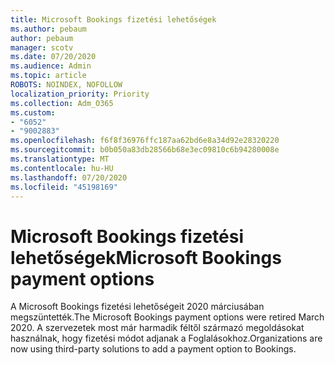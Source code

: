 ```yaml
---
title: Microsoft Bookings fizetési lehetőségek
ms.author: pebaum
author: pebaum
manager: scotv
ms.date: 07/20/2020
ms.audience: Admin
ms.topic: article
ROBOTS: NOINDEX, NOFOLLOW
localization_priority: Priority
ms.collection: Adm_O365
ms.custom:
- "6052"
- "9002883"
ms.openlocfilehash: f6f8f36976ffc187aa62bd6e8a34d92e28320220
ms.sourcegitcommit: b0b050a83db28566b68e3ec09810c6b94280008e
ms.translationtype: MT
ms.contentlocale: hu-HU
ms.lasthandoff: 07/20/2020
ms.locfileid: "45198169"
---
```

# <a name="microsoft-bookings-payment-options"></a><span data-ttu-id="4f90d-102">Microsoft Bookings fizetési lehetőségek</span><span class="sxs-lookup"><span data-stu-id="4f90d-102">Microsoft Bookings payment options</span></span>

<span data-ttu-id="4f90d-103">A Microsoft Bookings fizetési lehetőségeit 2020 márciusában megszüntették.</span><span class="sxs-lookup"><span data-stu-id="4f90d-103">The Microsoft Bookings payment options were retired March 2020.</span></span> <span data-ttu-id="4f90d-104">A szervezetek most már harmadik féltől származó megoldásokat használnak, hogy fizetési módot adjanak a Foglalásokhoz.</span><span class="sxs-lookup"><span data-stu-id="4f90d-104">Organizations are now using third-party solutions to add a payment option to Bookings.</span></span>